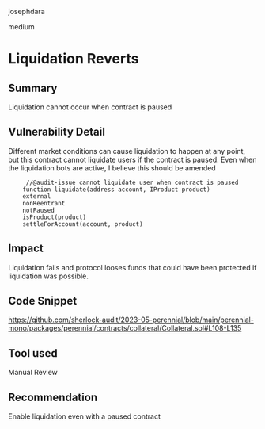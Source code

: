 josephdara

medium

# Liquidation Reverts

## Summary
Liquidation cannot occur when contract is paused

## Vulnerability Detail
Different market conditions can cause liquidation to happen at any point, but this contract cannot liquidate users if the contract is paused. Even when the liquidation bots are active, I believe this should be amended
```solidity
     //@audit-issue cannot liquidate user when contract is paused
    function liquidate(address account, IProduct product)
    external
    nonReentrant
    notPaused
    isProduct(product)
    settleForAccount(account, product)
```
## Impact
Liquidation fails and protocol looses funds that could have been protected if liquidation was possible.
## Code Snippet
https://github.com/sherlock-audit/2023-05-perennial/blob/main/perennial-mono/packages/perennial/contracts/collateral/Collateral.sol#L108-L135
## Tool used

Manual Review

## Recommendation
Enable liquidation even with a paused contract